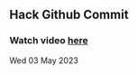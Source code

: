 
 ## Hack Github Commit 
 ### Watch video <a href="https://www.youtube.com">here</a> 
 Wed 03 May 2023 

